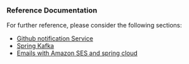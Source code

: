 ### Reference Documentation

For further reference, please consider the following sections:



* [Github notification Service](https://github.com/MLP-07/Notification-Service/)
* [Spring Kafka](https://www.baeldung.com/spring-kafka)
* [Emails with Amazon SES and spring cloud](https://reflectoring.io/spring-cloud-aws-ses/)